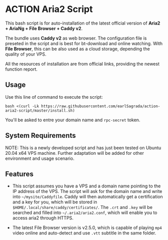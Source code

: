 # ACTION Aria2 Script

This bash script is for auto-installation of the latest official version of **Aria2 + AriaNg + File Browser + Caddy v2**.

The bundle uses **Caddy v2** as web browser. The configuration file is preseted in the script and is best for bt-download and online watching. With **File Browser**, this can be also used as a cloud storage, depending the quality of your VPS.

All the resources of installation are from official links, providing the newest function report.

## Usage
Use this line of command to execute the script:
```
bash <(curl -Lk https://raw.githubusercontent.com/earlSagrada/action-aria2-script/master/install.sh)
```
You'll be asked to entre your domain name and ```rpc-secret``` token.

## System Requirements
NOTE: This is a newly developed script and has just been tested on Ubuntu 20.04 x64 VPS machine. Further adaptation will be added for other environment and usage scenario.

## Features
* This script assumes you have a VPS and a domain name pointing to the IP address of the VPS. The script will ask for the domain name and write into ```~/mysite/Caddyfile```. Caddy will then automatically get a certification and a key for you, which will be stored in ```$HOME/.local/share/caddy/certificates/```. The ```.crt``` and ```.key``` will be searched and filled into ```~/.aria2/aria2.conf```, which will enable you to access aria2 through HTTPS.

* The latest File Browser version is v2.5.0, which is capable of playing ```mp4``` video online and auto-detect and use ```.vtt``` subtitle in the same folder.
